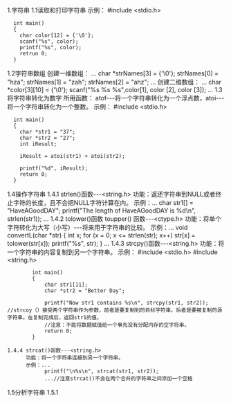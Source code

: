 1.字符串
  1.1读取和打印字符串
    示例：
       #include <stdio.h>
      
      int main()
      {
        char color[12] = {'\0'};
        scanf("%s", color);
        printf("%s", color);
        retrun 0;
      }
  1.2字符串数组
    创建一维数组： ...
                  char *strNames[3] = {'\0'};
                  strNames[0] = "hza";
                  strNames[1] = "zah";
                  strNames[2] = "ahz";
                  ...
    创建二维数组： ...
                  char *color[3][10] = {'\0'};
                  scanf("%s %s %s",color[1], color [2], color [3]);
                  ...
  1.3将字符串转化为数字
    所用函数： atof---将一个字符串转化为一个浮点数，atoi---将一个字符串转化为一个整数。
    示例：
      #include <stdio.h>
      
      int main()
      {
        char *str1 = "37";
        char *str2 = "27";
        int iResult;
        
        iResult = atoi(str1) + atoi(str2);
        
        printf("%d", iResult);
        return 0;
      }
  1.4操作字符串
    1.4.1 strlen()函数---<string.h>
          功能：返还字符串到NULL或者终止字符的长度，且不会把NULL字符计算在内。
          示例：...
                char str1[] = "HaveAGoodDAY";
                printf("The length of HaveAGoodDAY is %d\n", strlen(str1));
                ...
    1.4.2 tolower()函数 toupper() 函数---<ctype.h>
          功能：将单个字符转化为大写（小写）---将来用于字符串的比较。
          示例：...
                void convertL(char *str)
                {
                  int x;
                    for (x = 0; x <= strlen(str); x++) str[x] = tolower(str[x]);
                      printf("%s", str);
                }
                ...
    1.4.3 strcpy()函数---<string.h>
          功能：将一个字符串的内容复制到另一个字符串。
          示例：
            #include <stdio.h>
            #include <string.h>
            
            int main()
            {
                char str1[11];
                char *str2 = "Better Day";
                
                printf("Now str1 contains %s\n", strcpy(str1, str2)); //strcoy（）接受两个字符串作为参数，前者是要复制到的目标字符串，后者是要被复制的源字符串。在复制完成后，返回str1的值。
                //注意：不能将数据赋值给一个事先没有分配内存的空字符串。
                return 0;
            }
            
    1.4.4 strcat()函数---<string.h>
          功能：将一个字符串连接到另一个字符串。
          示例：...
                printf("\n%s\n", strcat(str1, str2));
                ...//注意strcat()不会在两个合并的字符串之间添加一个空格
  1.5分析字符串
    1.5.1
          
